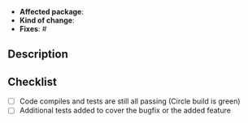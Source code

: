 - **Affected package**: <SUB-PACKAGE NAME>
- **Kind of change**: <BUGFIX or FEATURE ADDITION>
- **Fixes**: #<FIXED ISSUE NUMBER>

## Description

<DESCRIBE WHAT THIS PR DOES>

## Checklist

- [ ] Code compiles and tests are still all passing (Circle build is green)
- [ ] Additional tests added to cover the bugfix or the added feature
